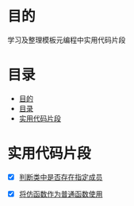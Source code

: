 # 目的
学习及整理模板元编程中实用代码片段

# 目录
- [目的](#目的)
- [目录](#目录)
- [实用代码片段](#实用代码片段)

# 实用代码片段

- [x] [判断类中是否存在指定成员](include/has_specify_member.hpp)
- [x] [将仿函数作为普通函数使用](include/functors_as_ordinary_functions.hpp)



